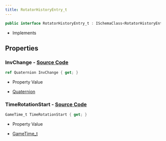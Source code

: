 ```yaml
---
title: RotatorHistoryEntry_t
---
```


```csharp
public interface RotatorHistoryEntry_t : ISchemaClass<RotatorHistoryEntry_t>, ISchemaField, ISchemaClass, INativeHandle
```

- Implements

## Properties

### **InvChange** - [Source Code](https://github.com/swiftly-solution/swiftlys2/blob/main/managed/src/SwiftlyS2.Generated/Schemas/Interfaces/RotatorHistoryEntry_t.cs#L16)

```csharp
ref Quaternion InvChange { get; }
```

- Property Value

- [Quaternion](/docs/api/shared/natives/quaternion)

### **TimeRotationStart** - [Source Code](https://github.com/swiftly-solution/swiftlys2/blob/main/managed/src/SwiftlyS2.Generated/Schemas/Interfaces/RotatorHistoryEntry_t.cs#L18)

```csharp
GameTime_t TimeRotationStart { get; }
```

- Property Value

- [GameTime_t](/docs/api/shared/schemadefinitions/gametime_t)

